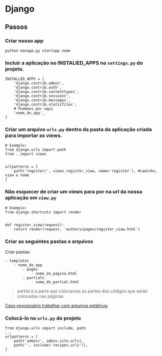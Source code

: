 # Django

## Passos
### **Criar nosso app**
```
python manage.py startapp nome
```

### **Incluir a aplicação no INSTALlED_APPS no `settings.py` do projeto.**
```
INSTALLED_APPS = [
    'django.contrib.admin',
    'django.contrib.auth',
    'django.contrib.contenttypes',
    'django.contrib.sessions',
    'django.contrib.messages',
    'django.contrib.staticfiles',
    # Podemos por aqui
    'nome_do_app',
]
```

### **Criar um arquivo `urls.py` dentro da pasta da aplicação criada para importar as views.**
```
# Exemplo:
from django.urls import path
from . import views


urlpatterns = [
    path('register/', views.register_view, name='register'), #caminho, view e nome
]
```
### **Não esquecer de criar um views para por na url da nossa aplicação em `view.py`**
```
# Exemplo:
from django.shortcuts import render


def register_view(request):
    return render(request, 'authors/pages/register_view.html')
```

### **Criar as seguintes pastas e arquivos**

Criar pastas:

    - templates
        - nome_do_app
            - pages
                - nome_da_pagina.html
            - partials
                - nome_do_partial.html

> partial é a parte que colocamos as partes dos códigos que serão colocadas nas páginas.

[Caso nescessário trabalhar com arquivos estáticos](https://github.com/wallinsonrocha/Estudos/blob/master/Django/Principal/02%20-%20Renderizando%20HTML%2C%20vari%C3%A1veis%20de%20contexto%20e%20gerenciamento%20de%20arquivos%20est%C3%A1ticos.md#arquivos-est%C3%A1ticos)

### Colocá-lo no `urls.py` do projeto
```
from django.urls import include, path
...
urlpatterns = [
    path('admin/', admin.site.urls),
    path('', include('recipes.urls')),
]
```